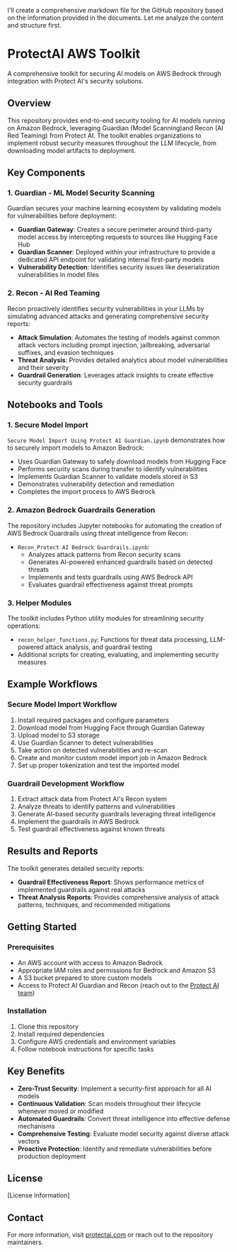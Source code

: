 I'll create a comprehensive markdown file for the GitHub repository based on the information provided in the documents. Let me analyze the content and structure first.

# ProtectAI AWS Toolkit

A comprehensive toolkit for securing AI models on AWS Bedrock through integration with Protect AI's security solutions.

## Overview

This repository provides end-to-end security tooling for AI models running on Amazon Bedrock, leveraging Guardian (Model Scanning)and Recon (AI Red Teaming) from Protect AI. The toolkit enables organizations to implement robust security measures throughout the LLM lifecycle, from downloading model artifacts to deployment.

## Key Components


### 1. Guardian - ML Model Security Scanning

Guardian secures your machine learning ecosystem by validating models for vulnerabilities before deployment:

- **Guardian Gateway**: Creates a secure perimeter around third-party model access by intercepting requests to sources like Hugging Face Hub
- **Guardian Scanner**: Deployed within your infrastructure to provide a dedicated API endpoint for validating internal first-party models
- **Vulnerability Detection**: Identifies security issues like deserialization vulnerabilities in model files

### 2. Recon - AI Red Teaming

Recon proactively identifies security vulnerabilities in your LLMs by simulating advanced attacks and generating comprehensive security reports:

- **Attack Simulation**: Automates the testing of models against common attack vectors including prompt injection, jailbreaking, adversarial suffixes, and evasion techniques
- **Threat Analysis**: Provides detailed analytics about model vulnerabilities and their severity
- **Guardrail Generation**: Leverages attack insights to create effective security guardrails


## Notebooks and Tools

### 1. Secure Model Import

`Secure Model Import Using Protect AI Guardian.ipynb` demonstrates how to securely import models to Amazon Bedrock:

- Uses Guardian Gateway to safely download models from Hugging Face
- Performs security scans during transfer to identify vulnerabilities
- Implements Guardian Scanner to validate models stored in S3
- Demonstrates vulnerability detection and remediation
- Completes the import process to AWS Bedrock


### 2. Amazon Bedrock Guardrails Generation

The repository includes Jupyter notebooks for automating the creation of AWS Bedrock Guardrails using threat intelligence from Recon:

- `Recon_Protect AI Bedrock Guardrails.ipynb`: 
  - Analyzes attack patterns from Recon security scans
  - Generates AI-powered enhanced guardrails based on detected threats
  - Implements and tests guardrails using AWS Bedrock API
  - Evaluates guardrail effectiveness against threat prompts

### 3. Helper Modules

The toolkit includes Python utility modules for streamlining security operations:

- `recon_helper_functions.py`: Functions for threat data processing, LLM-powered attack analysis, and guardrail testing
- Additional scripts for creating, evaluating, and implementing security measures

## Example Workflows

### Secure Model Import Workflow

1. Install required packages and configure parameters
2. Download model from Hugging Face through Guardian Gateway
3. Upload model to S3 storage
4. Use Guardian Scanner to detect vulnerabilities
5. Take action on detected vulnerabilities and re-scan
6. Create and monitor custom model import job in Amazon Bedrock
7. Set up proper tokenization and test the imported model

### Guardrail Development Workflow

1. Extract attack data from Protect AI's Recon system
2. Analyze threats to identify patterns and vulnerabilities
3. Generate AI-based security guardrails leveraging threat intelligence
4. Implement the guardrails in AWS Bedrock
5. Test guardrail effectiveness against known threats

## Results and Reports

The toolkit generates detailed security reports:

- **Guardrail Effectiveness Report**: Shows performance metrics of implemented guardrails against real attacks
- **Threat Analysis Reports**: Provides comprehensive analysis of attack patterns, techniques, and recommended mitigations

## Getting Started

### Prerequisites

- An AWS account with access to Amazon Bedrock
- Appropriate IAM roles and permissions for Bedrock and Amazon S3
- A S3 bucket prepared to store custom models
- Access to Protect AI Guardian and Recon (reach out to the [Protect AI team](https://protectai.com/contact-sales))

### Installation

1. Clone this repository
2. Install required dependencies
3. Configure AWS credentials and environment variables
4. Follow notebook instructions for specific tasks

## Key Benefits

- **Zero-Trust Security**: Implement a security-first approach for all AI models
- **Continuous Validation**: Scan models throughout their lifecycle whenever moved or modified
- **Automated Guardrails**: Convert threat intelligence into effective defense mechanisms
- **Comprehensive Testing**: Evaluate model security against diverse attack vectors
- **Proactive Protection**: Identify and remediate vulnerabilities before production deployment

## License

[License Information]

## Contact

For more information, visit [protectai.com](https://protectai.com) or reach out to the repository maintainers.